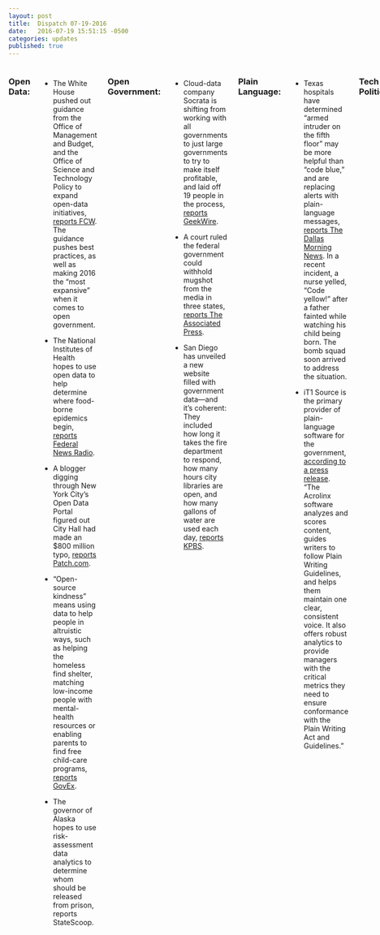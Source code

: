 ```yaml
---
layout: post
title:  Dispatch 07-19-2016
date:   2016-07-19 15:51:15 -0500
categories: updates
published: true
---
```

<div class="row">
<div class="small-12 medium-11 medium-centered columns" markdown="1">

### Open Data:
- The White House pushed out guidance from the Office of Management and Budget, and the Office of Science and Technology Policy to expand open-data initiatives, [reports FCW](https://fcw.com/articles/2016/07/15/open-data-guidance.aspx). The guidance pushes best practices, as well as making 2016 the “most expansive” when it comes to open government.

- The National Institutes of Health hopes to use open data to help determine where food-borne epidemics begin, [reports Federal News Radio](http://federalnewsradio.com/ask-the-cio/2016/07/cloud-services-help-nih-bureau-solve-food-borne-mysteries/).

- A blogger digging through New York City’s Open Data Portal figured out City Hall had made an $800 million typo, [reports Patch.com](http://patch.com/new-york/new-york-city/blogger-identifies-800-million-typo-citys-budget). 

- “Open-source kindness” means using data to help people in altruistic ways, such as helping the homeless find shelter, matching low-income people with mental-health resources or enabling parents to find free child-care programs, [reports GovEx](http://govex.jhu.edu/data-points-podcast-episode-9-open-source-kindness/). 

- The governor of Alaska hopes to use risk-assessment data analytics to determine whom should be released from prison, reports StateScoop.  

### Open Government:
- Cloud-data company Socrata is shifting from working with all governments to just large governments to try to make itself profitable, and laid off 19 people in the process, [reports GeekWire](http://www.geekwire.com/2016/socrata-layoffs/).

- A court ruled the federal government could withhold mugshot from the media in three states, [reports The Associated Press](http://abcnews.go.com/US/wireStory/court-feds-mug-shots-criminal-defendants-40583474). 

- San Diego has unveiled a new website filled with government data—and it’s coherent: They included how long it takes the fire department to respond, how many hours city libraries are open, and how many gallons of water are used each day, [reports KPBS](http://www.kpbs.org/news/2016/jul/13/san-diego-unveils-website-on-city-performance/).

### Plain Language:
- Texas hospitals have determined “armed intruder on the fifth floor” may be more helpful than “code blue,” and are replacing alerts with plain-language messages, [reports The Dallas Morning News](http://www.dallasnews.com/news/crime/headlines/20160714-texas-hospitals-work-to-reduce-security-code-confusion.ece). In a recent incident, a nurse yelled, “Code yellow!” after a father fainted while watching his child being born. The bomb squad soon arrived to address the situation. 

- iT1 Source is the primary provider of plain-language software for the government, [according to a press release](http://www.prnewswire.com/news-releases/it1-source-becomes-principal-distributor-of-acrolinx-plain-language-software-to-the-federal-government-300298299.html).  “The Acrolinx software analyzes and scores content, guides writers to follow Plain Writing Guidelines, and helps them maintain one clear, consistent voice. It also offers robust analytics to provide managers with the critical metrics they need to ensure conformance with the Plain Writing Act and Guidelines.”

### Tech Politics:
- Several tech gurus, including the co-founder of Slack, chair of Expedia and co-founder of Facebook, have [written an open letter](https://shift.newco.co/an-open-letter-from-technology-sector-leaders-on-donald-trumps-candidacy-for-president-5bf734c159e4#.755w6escn) to presidential candidate Donald Trump saying, “Trump would be a disaster for innovation.” They argue that diversity is strength, and that open ideas create innovation. 

### Tech Contracts:
- 18F’s ability to hire tech companies quickly through a blanket purchasing agreement has other companies complaining of a lack of transparency, outreach and fairness in contracting gigs, [reports Government Technology](http://www.govtech.com/civic/IT-Showdown-Tech-Giants-Face-Off-Against-18F.html). 

- And government insiders complain 18F’s contracting processes disrupt traditional procedures, [reports Government Technology](http://www.govtech.com/data/Former-GSA-Head-Internal-Procurement-Groups-Were-Against-18F-from-the-Start.html). 

### Geek Love:
- An artist is using data to tell stories in unusual ways, [reports KCET](https://www.kcet.org/shows/artbound/refik-anadol-media-architecture-artist-disney-concert-hall-current-la).

- Scientists are using “animal selfies” (they’re better at it than humans are) to determine the biodiversity of ecosystems, [reports PLOS](http://blogs.plos.org/scicomm/2016/07/13/plos-science-wednesday-ama-recap-how-open-data-helps-conservation-efforts/). Open data then allows researchers to determine how best to protect those environments. 

- George Orwell believed plain language—and also language that is not “ugly”--could also help politics, and he offered tips on how to avoid tired metaphors, verbal false limbs and pretentious diction. Also, he hated “utilize.” 

### Vet Love:
- Vets are protesting “Orange is the New Black” after the show depicted recently returned combat Vets as inhumane guards in the series, [reports The Christian Science Monitor](http://www.csmonitor.com/The-Culture/TV/2016/0717/Veterans-protest-alleged-stereotypes-in-Orange-is-the-New-Black). 

</div>
</div>